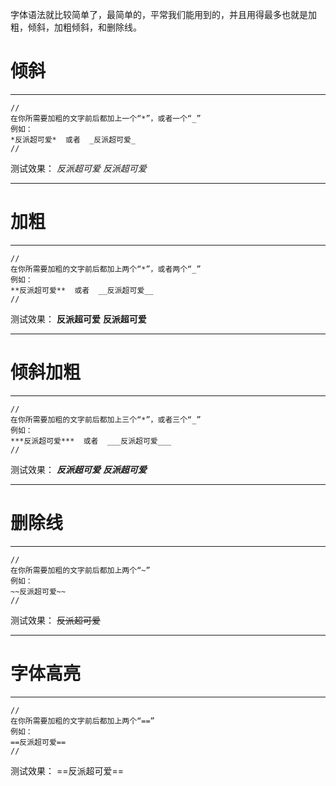 字体语法就比较简单了，最简单的，平常我们能用到的，并且用得最多也就是加粗，倾斜，加粗倾斜，和删除线。
# 倾斜
----
```
//
在你所需要加粗的文字前后都加上一个“*”，或者一个“_”
例如：
*反派超可爱*  或者  _反派超可爱_
//
```
测试效果：
*反派超可爱*
_反派超可爱_

---
# 加粗
----
```
//
在你所需要加粗的文字前后都加上两个“*”，或者两个“_”
例如：
**反派超可爱**  或者  __反派超可爱__
//
```
测试效果：
**反派超可爱**
__反派超可爱__

---
# 倾斜加粗
----
```
//
在你所需要加粗的文字前后都加上三个“*”，或者三个“_”
例如：
***反派超可爱***  或者  ___反派超可爱___
//
```
测试效果：
***反派超可爱***
___反派超可爱___

---
# 删除线
----
```
//
在你所需要加粗的文字前后都加上两个“~”
例如：
~~反派超可爱~~
//
```
测试效果：
~~反派超可爱~~

---
# 字体高亮
----
```
//
在你所需要加粗的文字前后都加上两个“==”
例如：
==反派超可爱==
//
```
测试效果：
==反派超可爱==

